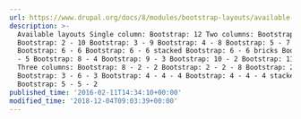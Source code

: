 ```yaml
---
url: https://www.drupal.org/docs/8/modules/bootstrap-layouts/available-layouts
description: >-
  Available layouts Single column: Bootstrap: 12 Two columns: Bootstrap: 1 - 11
  Bootstrap: 2 - 10 Bootstrap: 3 - 9 Bootstrap: 4 - 8 Bootstrap: 5 - 7
  Bootstrap: 6 - 6 Bootstrap: 6 - 6 stacked Bootstrap: 6 - 6 bricks Bootstrap: 7
  - 5 Bootstrap: 8 - 4 Bootstrap: 9 - 3 Bootstrap: 10 - 2 Bootstrap: 11 - 1
  Three columns: Bootstrap: 8 - 2 - 2 Bootstrap: 2 - 2 - 8 Bootstrap: 2 - 8 - 2
  Bootstrap: 3 - 6 - 3 Bootstrap: 4 - 4 - 4 Bootstrap: 4 - 4 - 4 stacked
  Bootstrap: 5 - 5 - 2
published_time: '2016-02-11T14:34:10+00:00'
modified_time: '2018-12-04T09:03:39+00:00'
---
```

